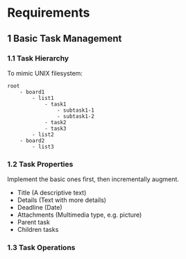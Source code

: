 # Requirements

## 1 Basic Task Management

### 1.1 Task Hierarchy

To mimic UNIX filesystem:

```text
root
    - board1
        - list1
            - task1
                - subtask1-1
                - subtask1-2
            - task2
            - task3
        - list2
    - board2
        - list3
```

### 1.2 Task Properties

Implement the basic ones first, then incrementally augment.

* Title (A descriptive text)
* Details (Text with more details)
* Deadline (Date)
* Attachments (Multimedia type, e.g. picture)
* Parent task
* Children tasks

### 1.3 Task Operations